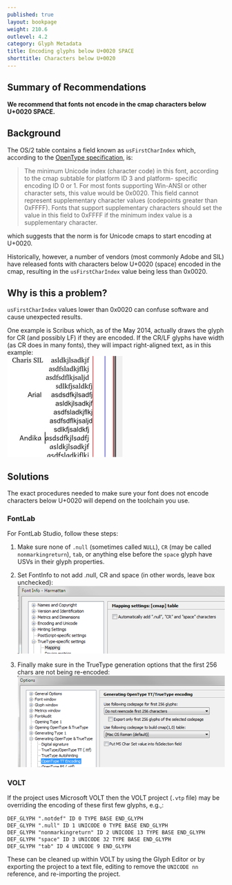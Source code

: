 ```yaml
---
published: true
layout: bookpage
weight: 210.6
outlevel: 4.2
category: Glyph Metadata
title: Encoding glyphs below U+0020 SPACE
shorttitle: Characters below U+0020
---
```

## Summary of Recommendations

**We recommend that fonts not encode in the cmap characters below U+0020 SPACE.**

## Background

The OS/2 table contains a field known as `usFirstCharIndex` which, according to the [OpenType specification][OTSpec], is:

>The minimum Unicode index (character code) in this font, according to the cmap subtable for platform ID 3 and platform- specific encoding ID 0 or 1. For most fonts supporting Win-ANSI or other character sets, this value would be 0x0020. This field cannot represent supplementary character values (codepoints greater than 0xFFFF). Fonts that support supplementary characters should set the value in this field to 0xFFFF if the minimum index value is a supplementary character.

which suggests that the norm is for Unicode cmaps to start encoding at U+0020.

Historically, however, a number of vendors (most commonly Adobe and SIL) have released fonts with characters below U+0020 (space) encoded in the cmap, resulting in the `usFirstCharIndex` value being less than 0x0020.

## Why is this a problem?

`usFirstCharIndex` values lower than 0x0020 can confuse software and cause unexpected results.

One example is Scribus which, as of the May 2014, actually draws the glyph for CR (and possibly LF) if they are encoded. If the CR/LF glyphs have width (as CR does in many fonts), they will impact right-aligned text, as in this example:  
![Right-aligned-Scribus](images/EncodedCRinScribus.png "Encoded CR and LF cause right-alignment issues")


## Solutions

The exact procedures needed to make sure your font does not encode characters below U+0020 will depend on the toolchain you use.

### FontLab

For FontLab Studio, follow these steps:

1. Make sure none of `.null` (sometimes called `NULL`), `CR` (may be called `nonmarkingreturn`), `tab`, or anything else before the `space` glyph have USVs in their glyph properties.

1. Set FontInfo to not add .null, CR and space (in other words, leave box unchecked):
![FLFontInfo](images/EncodingBelow0020_FLFontInfo.png "Fontlab FontInfo dialog")

1. Finally make sure in the TrueType generation options that the first 256 chars are not being re-encoded:
![FLTTGen](images/EncodingBelow0020_FLTTGen.png "Fontlab TT Generation")


### VOLT

If the project uses Microsoft VOLT then the VOLT project (`.vtp` file) may be overriding the encoding of these first few glyphs, e.g.,:

```
DEF_GLYPH ".notdef" ID 0 TYPE BASE END_GLYPH
DEF_GLYPH ".null" ID 1 UNICODE 0 TYPE BASE END_GLYPH
DEF_GLYPH "nonmarkingreturn" ID 2 UNICODE 13 TYPE BASE END_GLYPH
DEF_GLYPH "space" ID 3 UNICODE 32 TYPE BASE END_GLYPH
DEF_GLYPH "tab" ID 4 UNICODE 9 END_GLYPH
```

These can be cleaned up within VOLT by using the Glyph Editor or by exporting the project to a text file, editing to remove the `UNICODE nn` reference, and re-importing the project.

[OTSpec]: https://www.microsoft.com/typography/otspec/os2.htm#fci
